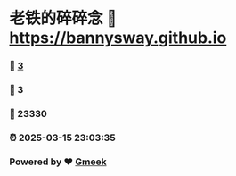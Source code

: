 # 老铁的碎碎念 :link: https://bannysway.github.io 
### :page_facing_up: [3](https://bannysway.github.io/tag.html) 
### :speech_balloon: 3 
### :hibiscus: 23330 
### :alarm_clock: 2025-03-15 23:03:35 
### Powered by :heart: [Gmeek](https://github.com/Meekdai/Gmeek)
